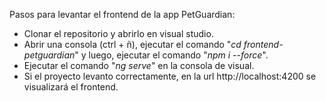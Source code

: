 Pasos para levantar el frontend de la app PetGuardian:
- Clonar el repositorio y abrirlo en visual studio.
- Abrir una consola (ctrl + ñ), ejecutar el comando "*cd frontend-petguardian*" y luego, ejecutar el comando "*npm i --force*".
- Ejecutar el comando "*ng serve*" en la consola de visual.
- Si el proyecto levanto correctamente, en la url http://localhost:4200 se visualizará el frontend.
